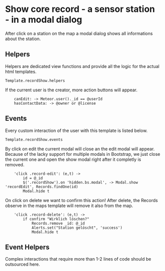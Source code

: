 # Show core record - a sensor station - in a modal dialog

After click on a station on the map a modal dialog shows all informations about the station.

## Helpers
Helpers are dedicated view functions and provide all the logic for the actual html templates.

    Template.recordShow.helpers

If the current user is the creator, more action buttons will appear.

        canEdit: -> Meteor.user()._id == @userId
        hasContactData: -> @owner or @license


## Events
Every custom interaction of the user with this template is listed below.

    Template.recordShow.events

By click on edit the current modal will close an the edit modal will appear.
Because of the lacky support for multiple modals in Bootstrap, we just close the current
one and open the show modal right after it completly is removed.

        'click .record-edit': (e,t) ->
            id = @_id
            $('.recordShow').on 'hidden.bs.modal', -> Modal.show 'recordEdit', Records.findOne(id)
            Modal.hide t

On click on delete we want to confirm this action!
After delete, the Records observe in the maps template will remove it also from the map.

        'click .record-delete': (e,t) ->
            if confirm "Wirklich löschen?"
                Records.remove _id: @_id
                Alerts.set("Station gelöscht", 'success')
                Modal.hide t

## Event Helpers
Complex interactions that require more than 1-2 lines of code should be outsourced here.
